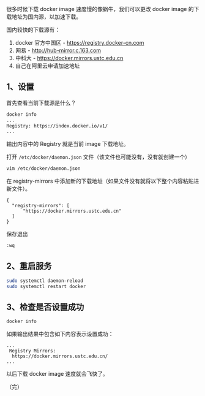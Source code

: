 很多时候下载 docker image 速度慢的像蜗牛，我们可以更改 docker image 的下载地址为国内源，以加速下载。

国内较快的下载源有：

1. docker 官方中国区 - https://registry.docker-cn.com
2. 网易 - http://hub-mirror.c.163.com
3. 中科大 - https://docker.mirrors.ustc.edu.cn
4. 自己在阿里云申请加速地址



## 1、设置

首先查看当前下载源是什么？

```sh
docker info
...
Registry: https://index.docker.io/v1/
...
```

输出内容中的 Registry 就是当前 image 下载地址。

打开 `/etc/docker/daemon.json` 文件（该文件也可能没有，没有就创建一个）

```sh
vim /etc/docker/daemon.json
```

在 registry-mirrors 中添加新的下载地址（如果文件没有就将以下整个内容粘贴进新文件）。

```
{
  "registry-mirrors": [
      "https://docker.mirrors.ustc.edu.cn"
  ]
}
```

保存退出

```sh
:wq
```



## 2、重启服务

```sh
sudo systemctl daemon-reload
sudo systemctl restart docker
```



## 3、检查是否设置成功

```sh
docker info
```

如果输出结果中包含如下内容表示设置成功：

```
...
 Registry Mirrors:
  https://docker.mirrors.ustc.edu.cn/
...
```

以后下载 docker image 速度就会飞快了。



（完）